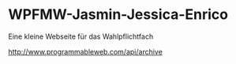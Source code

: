 # WPFMW-Jasmin-Jessica-Enrico
Eine kleine Webseite für das Wahlpflichtfach

http://www.programmableweb.com/api/archive
